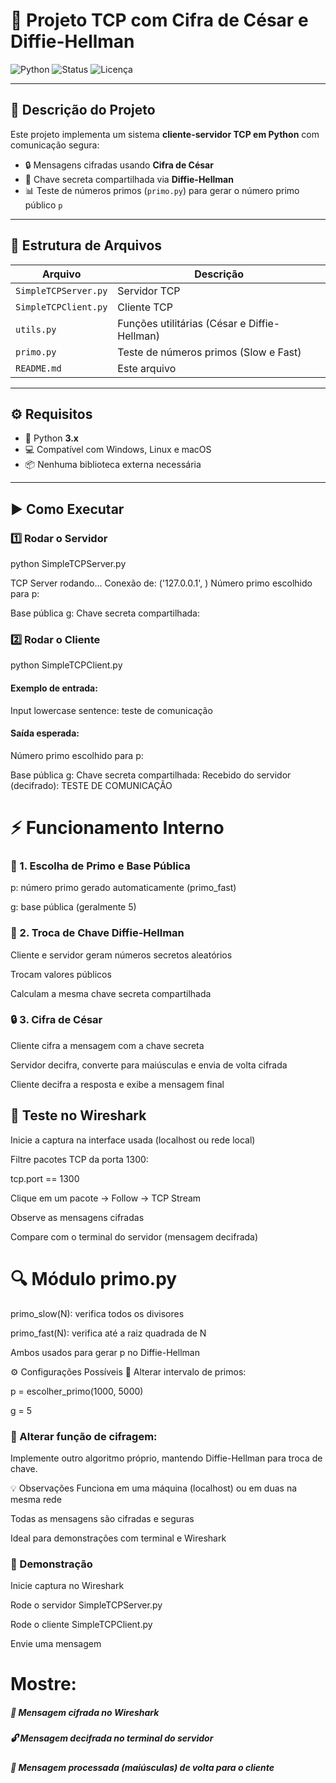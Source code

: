 # 🔐 Projeto TCP com Cifra de César e Diffie-Hellman

![Python](https://img.shields.io/badge/Python-3.x-blue?logo=python)
![Status](https://img.shields.io/badge/Status-Em%20Desenvolvimento-yellow)
![Licença](https://img.shields.io/badge/Licen%C3%A7a-MIT-green)

---

## 📌 Descrição do Projeto

Este projeto implementa um sistema **cliente-servidor TCP em Python** com comunicação segura:

- 🔒 Mensagens cifradas usando **Cifra de César**  
- 🔑 Chave secreta compartilhada via **Diffie-Hellman**  
- 📊 Teste de números primos (`primo.py`) para gerar o número primo público `p`  

---

## 📂 Estrutura de Arquivos

| Arquivo               | Descrição                                           |
|-----------------------|----------------------------------------------------|
| `SimpleTCPServer.py`  | Servidor TCP                                       |
| `SimpleTCPClient.py`  | Cliente TCP                                        |
| `utils.py`            | Funções utilitárias (César e Diffie-Hellman)       |
| `primo.py`            | Teste de números primos (Slow e Fast)              |
| `README.md`           | Este arquivo                                       |

---

## ⚙️ Requisitos

- 🐍 Python **3.x**  
- 💻 Compatível com Windows, Linux e macOS  
- 📦 Nenhuma biblioteca externa necessária  

---

## ▶️ Como Executar

### 1️⃣ Rodar o Servidor

python SimpleTCPServer.py

TCP Server rodando...
Conexão de: ('127.0.0.1', <porta>)
Número primo escolhido para p: <p>
Base pública g: <g>
Chave secreta compartilhada: <chave>

### 2️⃣ Rodar o Cliente

python SimpleTCPClient.py

#### Exemplo de entrada:

Input lowercase sentence: teste de comunicação

#### Saída esperada:

Número primo escolhido para p: <p>
Base pública g: <g>
Chave secreta compartilhada: <chave>
Recebido do servidor (decifrado): TESTE DE COMUNICAÇÃO

# ⚡ Funcionamento Interno
### 🔢 1. Escolha de Primo e Base Pública
p: número primo gerado automaticamente (primo_fast)

g: base pública (geralmente 5)

### 🔑 2. Troca de Chave Diffie-Hellman
Cliente e servidor geram números secretos aleatórios

Trocam valores públicos

Calculam a mesma chave secreta compartilhada

### 🔒 3. Cifra de César
Cliente cifra a mensagem com a chave secreta

Servidor decifra, converte para maiúsculas e envia de volta cifrada

Cliente decifra a resposta e exibe a mensagem final

## 📡 Teste no Wireshark
Inicie a captura na interface usada (localhost ou rede local)

Filtre pacotes TCP da porta 1300:

tcp.port == 1300

Clique em um pacote → Follow → TCP Stream

Observe as mensagens cifradas

Compare com o terminal do servidor (mensagem decifrada)


# 🔍 Módulo primo.py
primo_slow(N): verifica todos os divisores

primo_fast(N): verifica até a raiz quadrada de N

Ambos usados para gerar p no Diffie-Hellman

⚙️ Configurações Possíveis
🔧 Alterar intervalo de primos:

p = escolher_primo(1000, 5000)

g = 5


### 🔧 Alterar função de cifragem:
Implemente outro algoritmo próprio, mantendo Diffie-Hellman para troca de chave.

💡 Observações
Funciona em uma máquina (localhost) ou em duas na mesma rede

Todas as mensagens são cifradas e seguras

Ideal para demonstrações com terminal e Wireshark

### 🧪 Demonstração
Inicie captura no Wireshark

Rode o servidor SimpleTCPServer.py

Rode o cliente SimpleTCPClient.py

Envie uma mensagem

# Mostre:

##### 📡 Mensagem cifrada no Wireshark

##### 🔓 Mensagem decifrada no terminal do servidor

##### 🔁 Mensagem processada (maiúsculas) de volta para o cliente